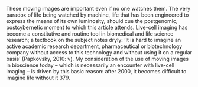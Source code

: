 These moving images are important even if no one watches them. The very paradox  of  life  being  watched  by  machine,  life  that  has  been  engineered  to  express  the  means  of  its  own  luminosity,  should  cue  the  postgenomic,  postcybernetic  moment  to  which  this  article  attends.  Live-cell  imaging  has  become a constitutive and routine tool in biomedical and life science research; a textbook on the subject notes dryly: ‘It is hard to imagine an active academic research  department,  pharmaceutical  or  biotechnology  company  without  access to this technology and without using it on a regular basis’ (Papkovsky, 2010: v). My consideration of the use of moving images in bioscience today – which is necessarily an encounter with live-cell imaging – is driven by this basic reason: after 2000, it becomes difficult to imagine life without it 379.
